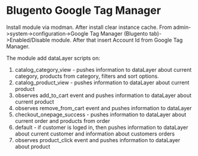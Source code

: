 Blugento Google Tag Manager
===========================

Install module via modman. After install clear instance cache. From
admin->system->configuration->Google Tag Manager (Blugento tab)->Enabled/Disable
module. After that insert Account Id from Google Tag Manager.

The module add dataLayer scripts on:
1. catalog_category_view - pushes information to dataLayer about 
current category, products from category, filters and sort options.
2. catalog_product_view - pushes information to dataLayer about
current product
3. observes add_to_cart event and pushes information to dataLayer about
current product
4. observes remove_from_cart event and pushes information to dataLayer
5. checkout_onepage_success - pushes information to dataLayer about
current order and products from order
6. default - if customer is loged in, then pushes information to dataLayer
about current customer and information about customers orders
7. observes product_click event and pushes information to dataLayer
about product